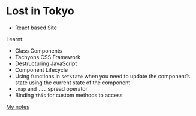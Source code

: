 # Lost in Tokyo
* React based Site
 
 Learnt:
 - Class Components
 - Tachyons CSS Framework
 - Destructuring JavaScript
 - Component Lifecycle
 - Using functions in `setState` when you need to update the component’s state using the current state of the component
 - `.map` and `...` spread operator
 - Binding `this` for custom methods to access
 
 [My notes](https://github.com/leannethng/Lost-in-Tokyo/blob/master/notes.md)
